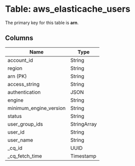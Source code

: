 # Table: aws_elasticache_users


The primary key for this table is **arn**.


## Columns
| Name          | Type          |
| ------------- | ------------- |
|account_id|String|
|region|String|
|arn (PK)|String|
|access_string|String|
|authentication|JSON|
|engine|String|
|minimum_engine_version|String|
|status|String|
|user_group_ids|StringArray|
|user_id|String|
|user_name|String|
|_cq_id|UUID|
|_cq_fetch_time|Timestamp|